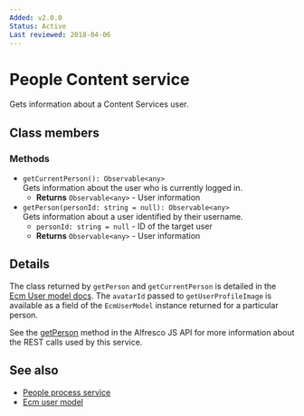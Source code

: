 ```yaml
---
Added: v2.0.0
Status: Active
Last reviewed: 2018-04-06
---
```


# People Content service

Gets information about a Content Services user.  

## Class members

### Methods

-   `getCurrentPerson(): Observable<any>`<br/>
    Gets information about the user who is currently logged in.
    -   **Returns** `Observable<any>` - User information
-   `getPerson(personId: string = null): Observable<any>`<br/>
    Gets information about a user identified by their username.
    -   `personId: string = null` -  ID of the target user
    -   **Returns** `Observable<any>` - User information

## Details

The class returned by `getPerson` and `getCurrentPerson` is detailed
in the [Ecm User model docs](ecm-user.model.md). The `avatarId` passed to
`getUserProfileImage` is available as a field of the `EcmUserModel` instance
returned for a particular person.

See the
[getPerson](https://github.com/Alfresco/alfresco-js-api/blob/master/src/alfresco-core-rest-api/docs/PeopleApi.md#getPerson)
method in the Alfresco JS API for more information about the REST calls used by this service.

## See also

-   [People process service](people-process.service.md)
-   [Ecm user model](ecm-user.model.md)
